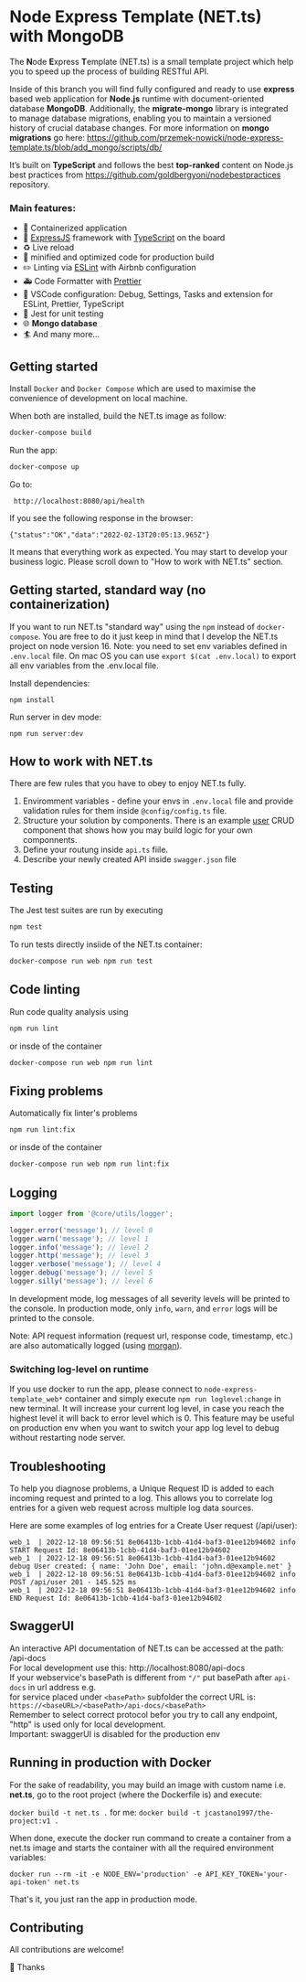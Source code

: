 # Node Express Template (NET.ts) with MongoDB

The **N**ode **E**xpress **T**emplate (NET.ts) is a small template project which help you to speed up the process of building RESTful API.

Inside of this branch you will find fully configured and ready to use **express** based web application for **Node.js** runtime with document-oriented database **MongoDB**.
Additionally, the **migrate-mongo** library is integrated to manage database migrations, enabling you to maintain a versioned history of crucial database changes.
For more information on **mongo migrations** go here: https://github.com/przemek-nowicki/node-express-template.ts/blob/add_mongo/scripts/db/

It’s built on **TypeScript** and follows the best **top-ranked** content on Node.js best practices from https://github.com/goldbergyoni/nodebestpractices repository.

### Main features:

- 🐳 Containerized application
- 🚄 [ExpressJS](http://expressjs.com) framework with [TypeScript](https://www.typescriptlang.org/) on the board
- ♻️ Live reload
- 🏇 minified and optimized code for production build
- ✏️ Linting via [ESLint](https://eslint.org) with Airbnb configuration
- 🚑 Code Formatter with [Prettier](https://prettier.io)
- 📘 VSCode configuration: Debug, Settings, Tasks and extension for ESLint, Prettier, TypeScript
- 🚧 Jest for unit testing
- 🌐 **Mongo database**
- 🏄 And many more...

## Getting started

Install `Docker` and `Docker Compose` which are used to maximise the convenience of development on local machine.

When both are installed, build the NET.ts image as follow:

```sh
docker-compose build
```

Run the app:

```sh
docker-compose up
```

Go to:

```
 http://localhost:8080/api/health
```

If you see the following response in the browser:

```
{"status":"OK","data":"2022-02-13T20:05:13.965Z"}
```

It means that everything work as expected. You may start to develop your business logic.
Please scroll down to "How to work with NET.ts" section.

## Getting started, standard way (no containerization)

If you want to run NET.ts "standard way" using the `npm` instead of `docker-compose`.
You are free to do it just keep in mind that I develop the NET.ts project on node version 16.
Note: you need to set env variables defined in `.env.local` file.
On mac OS you can use `export $(cat .env.local)` to export all env variables from the .env.local file.

Install dependencies:

```
npm install
```

Run server in dev mode:

```
npm run server:dev
```

## How to work with NET.ts

There are few rules that you have to obey to enjoy NET.ts fully.

1. Enviromment variables - define your envs in `.env.local` file and provide validation rules for them inside `@config/config.ts` file.
2. Structure your solution by components. There is an example [user](https://github.com/przemek-nowicki/node-express-template.ts/tree/master/src/components/user) CRUD component that shows how you may build logic for your own componnents.
3. Define your routung inside `api.ts` fiile.
4. Describe your newly created API inside `swagger.json` file

## Testing

The Jest test suites are run by executing

```sh
npm test
```

To run tests directly insiide of the NET.ts container:

```sh
docker-compose run web npm run test
```

## Code linting

Run code quality analysis using

```sh
npm run lint
```

or insde of the container

```sh
docker-compose run web npm run lint
```

## Fixing problems

Automatically fix linter's problems

```sh
npm run lint:fix
```

or insde of the container

```sh
docker-compose run web npm run lint:fix
```

## Logging

```javascript
import logger from '@core/utils/logger';

logger.error('message'); // level 0
logger.warn('message'); // level 1
logger.info('message'); // level 2
logger.http('message'); // level 3
logger.verbose('message'); // level 4
logger.debug('message'); // level 5
logger.silly('message'); // level 6
```

In development mode, log messages of all severity levels will be printed to the console.
In production mode, only `info`, `warn`, and `error` logs will be printed to the console.

Note: API request information (request url, response code, timestamp, etc.) are also automatically logged (using [morgan](https://github.com/expressjs/morgan)).

### Switching log-level on runtime

If you use docker to run the app, please connect to `node-express-template_web*` container and simply execute `npm run loglevel:change` in new terminal. It will increase your current log level, in case you reach the highest level it will back to error level which is 0.
This feature may be useful on production env when you want to switch your app log level to debug without restarting node server.

## Troubleshooting

To help you diagnose problems, a Unique Request ID is added to each incoming request and printed to a log. This allows you to correlate log entries for a given web request across multiple log data sources.

Here are some examples of log entries for a Create User request (/api/user):

```log
web_1  | 2022-12-18 09:56:51 8e06413b-1cbb-41d4-baf3-01ee12b94602 info START Request Id: 8e06413b-1cbb-41d4-baf3-01ee12b94602
web_1  | 2022-12-18 09:56:51 8e06413b-1cbb-41d4-baf3-01ee12b94602 debug User created: { name: 'John Doe', email: 'john.d@example.net' }
web_1  | 2022-12-18 09:56:51 8e06413b-1cbb-41d4-baf3-01ee12b94602 info POST /api/user 201 - 145.525 ms
web_1  | 2022-12-18 09:56:51 8e06413b-1cbb-41d4-baf3-01ee12b94602 info END Request Id: 8e06413b-1cbb-41d4-baf3-01ee12b94602
```

## SwaggerUI

An interactive API documentation of NET.ts can be accessed at the path: <baseURL>/api-docs \
For local development use this: http://localhost:8080/api-docs \
If your webservice's basePath is different from `"/"` put basePath after `api-docs` in url address e.g. \
for service placed under `<basePath>` subfolder the correct URL is: `https://<baseURL>/<basePath>/api-docs/<basePath>` \
Remember to select correct protocol befor you try to call any endpoint, "http" is used only for local development. \
Important: swaggerUI is disabled for the production env

## Running in production with Docker

For the sake of readability, you may build an image with custom name i.e. **net.ts**, go to the root project (where the Dockerfile is) and execute:

`docker build -t net.ts .`
for me: `docker build -t jcastano1997/the-project:v1 .`

When done, execute the docker run command to create a container from a net.ts image and starts the container with all the required environment variables:

`docker run --rm -it -e NODE_ENV='production' -e API_KEY_TOKEN='your-api-token' net.ts`

That's it, you just ran the app in production mode.

## Contributing

All contributions are welcome!

🙌 Thanks
